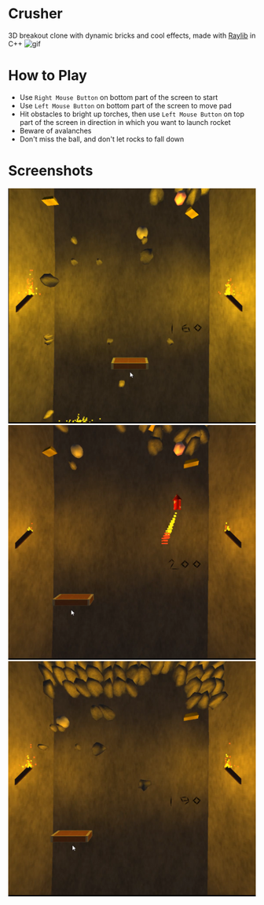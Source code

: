 # Crusher
3D breakout clone with dynamic bricks and cool effects, made with [Raylib](https://github.com/raysan5/raylib) in C++
![gif](https://github.com/Ilya3point999K/Crusher/blob/master/gitpreview/Demo.gif)

# How to Play
* Use `Right Mouse Button` on bottom part of the screen to start
* Use `Left Mouse Button` on bottom part of the screen to move pad
* Hit obstacles to bright up torches, then use `Left Mouse Button` on top part of the screen in direction in which you want to launch rocket
* Beware of avalanches
* Don't miss the ball, and don't let rocks to fall down

# Screenshots
![pic1](https://github.com/Ilya3point999K/Crusher/blob/master/gitpreview/pic1.png)
![pic2](https://github.com/Ilya3point999K/Crusher/blob/master/gitpreview/pic2.png)
![pic3](https://github.com/Ilya3point999K/Crusher/blob/master/gitpreview/pic3.png)
